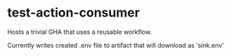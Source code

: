# test-action-consumer
Hosts a trivial GHA that uses a reusable workflow.

Currently writes created .env file to artifact that will download as 'sink.env'
